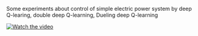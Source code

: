 

Some experiments about control of simple electric power system by deep Q-learing, double deep Q-learning, Dueling deep Q-learning


[![Watch the video](https://i.imgur.com/vKb2F1B.png)](https://www.youtube.com/watch?v=wgs4jid62IM)
